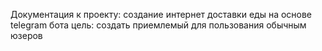 Документация к проекту:
создание интернет доставки еды на основе telegram бота
цель: создать приемлемый для пользования обычным юзеров

